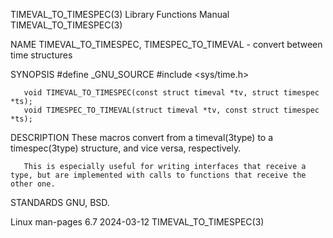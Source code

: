 TIMEVAL_TO_TIMESPEC(3)						   Library Functions Manual						TIMEVAL_TO_TIMESPEC(3)

NAME
       TIMEVAL_TO_TIMESPEC, TIMESPEC_TO_TIMEVAL - convert between time structures

SYNOPSIS
       #define _GNU_SOURCE
       #include <sys/time.h>

       void TIMEVAL_TO_TIMESPEC(const struct timeval *tv, struct timespec *ts);
       void TIMESPEC_TO_TIMEVAL(struct timeval *tv, const struct timespec *ts);

DESCRIPTION
       These macros convert from a timeval(3type) to a timespec(3type) structure, and vice versa, respectively.

       This is especially useful for writing interfaces that receive a type, but are implemented with calls to functions that receive the other one.

STANDARDS
       GNU, BSD.

Linux man-pages 6.7							  2024-03-12							TIMEVAL_TO_TIMESPEC(3)
